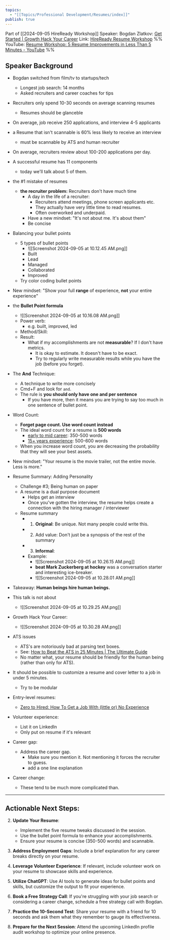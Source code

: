 ```yaml
---
topics:
  - "[[Topics/Professional Development/Resumes/index]]"
publish: true
---
```

Part of [[2024-09-05 HireReady Workshop]] 
Speaker: Bogdan Zlatkov: [Get Started | Growth Hack Your Career](https://growthhackyourcareer.com/) 
Link: [HireReady Resume Workshop](https://hireready.heysummit.com/talks/resume-workshop/) 
%% YouTube: [Resume Workshop: 5 Resume Improvements in Less Than 5 Minutes - YouTube](https://www.youtube.com/watch?v=aRN3h1V3NIs) %% 

## Speaker Background
- Bogdan switched from film/tv to startups/tech
	- Longest job search: 14 months
	- Asked recruiters and career coaches for tips 
- Recruiters only spend 10-30 seconds on average scanning resumes
	- Resumes should be glanceble
- On average, job receive 250 applications, and interview 4-5 applicants
- a Resume that isn't scannable is 60% less likely to receive an interview
	- must be scannable by ATS and human recruiter
- On average, recruiters review about 100-200 applications per day. 

- A successful resume has 11 components
	- today we'll talk about 5 of them. 
- the #1 mistake of resumes
	- **the recruiter problem:** Recruiters don't have much time
		- A day in the life of a recruiter: 
			- Recruiters attend meetings, phone screen applicants etc. 
			- They actually have very little time to read resumes. 
			- Often overworked and underpaid. 
		- Have a new mindset: "It's not about me. It's about them"
		- Be concise
- Balancing your bullet points
	- 5 types of bullet points
		- ![[Screenshot 2024-09-05 at 10.12.45 AM.png]]
		- Built
		- Lead
		- Managed
		- Collaborated
		- Improved
	- Try color coding bullet points
- New mindset: "Show your full **range** of experience, **not** your entire experience"
- the **Bullet Point formula**
	- ![[Screenshot 2024-09-05 at 10.16.08 AM.png]]
	- Power verb: 
		- e.g. built, improved, led
	- Method/Skill: 
	- Result: 
		- What if my accomplishments are not **measurable**? If I don't have metrics. 
			- It is okay to estimate. It doesn't have to be exact. 
			- Try to regularly write measurable results while you have the job (before you forget). 
- The **And** Technique: 
	- A technique to write more concisely
	- Cmd+F and look for `and`. 
	- The rule is **you should only have one and per sentence**
		- If you have more, then it means you are trying to say too much in one sentence of bullet point. 
- Word Count: 
	- **Forget page count. Use word count instead**
	- The ideal word count for a resume is **500 words**
		- <u>early to mid career</u>: 350-500 words
		- <u>15+ years experience</u>: 500-600 words
	- When you increase word count, you are decreasing the probability that they will see your best assets. 
- New mindset: "Your resume is the movie trailer, not the entire movie. Less is more."
- Resume Summary: Adding Personality
	- Challenge #3; Being human on paper
	- A resume is a dual purpose document
		- Helps get an interview
		- Once you've gotten the interview, the resume helps create a connection with the hiring manager / interviewer
	- Resume summary
		- 1. **Original**: Be unique. Not many people could write this. 
		- 2. Add value: Don't just be a synopsis of the rest of the summary
		- 3. **Informal**: 
		- Example: 
			- ![[Screenshot 2024-09-05 at 10.26.15 AM.png]]
			- **beat Mark Zuckerberg at hockey** was a conversation starter and interesting ice-breaker. 
			- ![[Screenshot 2024-09-05 at 10.28.01 AM.png]]
- Takeaway: **Human beings hire human beings.**
- This talk is not about 
	- ![[Screenshot 2024-09-05 at 10.29.25 AM.png]]
- Growth Hack Your Career: 
	- ![[Screenshot 2024-09-05 at 10.30.28 AM.png]]
- ATS issues
	- ATS's are notoriously bad at parsing text boxes. 
	- See: [How to Beat the ATS in 25 Minutes | The Ultimate Guide](https://growthhackyourcareer.com/how-to-beat-the-ats/) 
	- No matter what, your resume should be friendly for the human being (rather than only for ATS). 
- It should be possible to customize a resume and cover letter to a job in under 5 minutes. 
	- Try to be modular
- Entry-level resumes: 
	- [Zero to Hired: How To Get a Job With (little or) No Experience](https://growthhackyourcareer.com/get-job-with-no-experience/) 
- Volunteer experience: 
	- List it on LinkedIn
	- Only put on resume if it's relevant
- Career gap: 
	- Address the career gap. 
		- Make sure you mention it. Not mentioning it forces the recruiter to guess. 
		- add a one line explanation
- Career change: 
	- These tend to be much more complicated than. 

---

## Actionable Next Steps:

2. **Update Your Resume**:
   - Implement the five resume tweaks discussed in the session.
   - Use the bullet point formula to enhance your accomplishments.
   - Ensure your resume is concise (350-500 words) and scannable.

3. **Address Employment Gaps**: Include a brief explanation for any career breaks directly on your resume.

4. **Leverage Volunteer Experience**: If relevant, include volunteer work on your resume to showcase skills and experience.

5. **Utilize ChatGPT**: Use AI tools to generate ideas for bullet points and skills, but customize the output to fit your experience.

6. **Book a Free Strategy Call**: If you're struggling with your job search or considering a career change, schedule a free strategy call with Bogdan.

7. **Practice the 10-Second Test**: Share your resume with a friend for 10 seconds and ask them what they remember to gauge its effectiveness.

8. **Prepare for the Next Session**: Attend the upcoming LinkedIn profile audit workshop to optimize your online presence.
